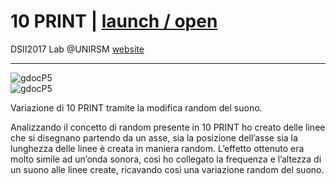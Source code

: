# 10 PRINT | [launch / open](http://dsii-2017-unirsm.github.io/elisabetta.celli/10print)

 
DSII2017 Lab @UNIRSM [website](http://dsii-2017-unirsm.github.io)

----

![gdocP5](http://i.imgur.com/tbbHaQV.png)  
![gdocP5](http://i.imgur.com/LAzv7Zh.png)

Variazione di 10 PRINT tramite la modifica random del suono.   

Analizzando il concetto di random presente in 10 PRINT ho creato delle linee che si disegnano partendo da un asse, sia la posizione dell’asse sia la lunghezza delle linee è creata in maniera random.
L’effetto ottenuto era molto simile ad un’onda sonora, così ho collegato la frequenza e l’altezza di un suono alle linee create, ricavando così una variazione random del suono.

